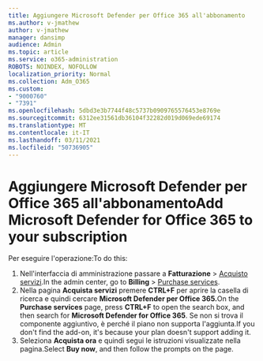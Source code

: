 ```yaml
---
title: Aggiungere Microsoft Defender per Office 365 all'abbonamento
ms.author: v-jmathew
author: v-jmathew
manager: dansimp
audience: Admin
ms.topic: article
ms.service: o365-administration
ROBOTS: NOINDEX, NOFOLLOW
localization_priority: Normal
ms.collection: Adm_O365
ms.custom:
- "9000760"
- "7391"
ms.openlocfilehash: 5dbd3e3b7744f48c5737b0909765576453e8769e
ms.sourcegitcommit: 6312ee31561db36104f32282d019d069ede69174
ms.translationtype: MT
ms.contentlocale: it-IT
ms.lasthandoff: 03/11/2021
ms.locfileid: "50736905"
---
```

# <a name="add-microsoft-defender-for-office-365-to-your-subscription"></a><span data-ttu-id="e6b97-102">Aggiungere Microsoft Defender per Office 365 all'abbonamento</span><span class="sxs-lookup"><span data-stu-id="e6b97-102">Add Microsoft Defender for Office 365 to your subscription</span></span>

<span data-ttu-id="e6b97-103">Per eseguire l'operazione:</span><span class="sxs-lookup"><span data-stu-id="e6b97-103">To do this:</span></span>

1. <span data-ttu-id="e6b97-104">Nell'interfaccia di amministrazione passare a **Fatturazione**  >  [Acquisto servizi](https://go.microsoft.com/fwlink/p/?linkid=868433).</span><span class="sxs-lookup"><span data-stu-id="e6b97-104">In the admin center, go to **Billing** > [Purchase services](https://go.microsoft.com/fwlink/p/?linkid=868433).</span></span>
2. <span data-ttu-id="e6b97-105">Nella pagina **Acquista servizi** premere **CTRL+F** per aprire la casella di ricerca e quindi cercare **Microsoft Defender per Office 365.**</span><span class="sxs-lookup"><span data-stu-id="e6b97-105">On the **Purchase services** page, press **CTRL+F** to open the search box, and then search for **Microsoft Defender for Office 365**.</span></span> <span data-ttu-id="e6b97-106">Se non si trova il componente aggiuntivo, è perché il piano non supporta l'aggiunta.</span><span class="sxs-lookup"><span data-stu-id="e6b97-106">If you don't find the add-on, it's because your plan doesn't support adding it.</span></span>
3. <span data-ttu-id="e6b97-107">Seleziona **Acquista ora** e quindi segui le istruzioni visualizzate nella pagina.</span><span class="sxs-lookup"><span data-stu-id="e6b97-107">Select **Buy now**, and then follow the prompts on the page.</span></span>
